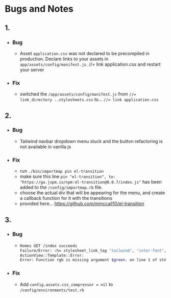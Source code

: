 # Bugs and Notes


## 1. 
- ### Bug
  - Asset `application.css` was not declared to be precompiled in production. Declare links to your assets in `app/assets/config/manifest.js`. //= link application.css and restart your server
- ### Fix
  - switched the `/app/assets/config/manifest.js` from `//= link_directory ..stylesheets.css` to... `//= link application.css`


## 2. 
- ### Bug
  - Tailwind navbar dropdown menu stuck and the button refactoring is not available in vanilla js
- ### Fix
  - run `./bin/importmap pin el-transition`
  - make sure this line `pin "el-transition", to: "https://ga.jspm.io/npm:el-transition@0.0.7/index.js"` has been added to the `/config/importmap.rb` file.
  - choose the actual div that will be appearing for the menu, and create a callback function for it with the transitions
  - provided here... https://github.com/mmccall10/el-transition


## 3. 
- ### Bug
  - ```sh
    Homes GET /index succeeds 
    Failure/Error: <%= stylesheet_link_tag "tailwind", "inter-font", "data-turbo-track": "reload" %>
    ActionView::Template::Error:
    Error: Function rgb is missing argument $green. on line 1 of stdin
- ### Fix
  - Add `config.assets.css_compressor = nil` to `/config/environments/test.rb`
  

